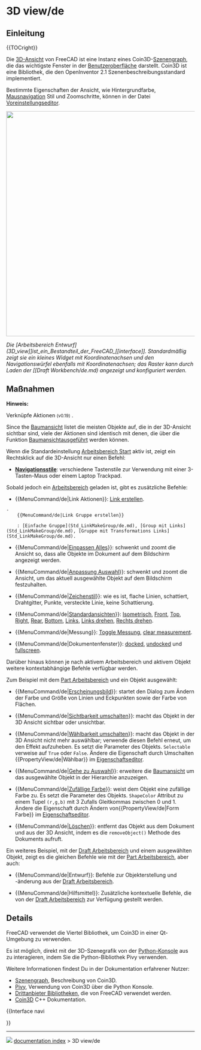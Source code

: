 # 3D view/de
## Einleitung


{{TOCright}}

Die [3D-Ansicht](3D_view/de.md) von FreeCAD ist eine Instanz eines Coin3D-[Szenengraph](Scenegraph/de.md), die das wichtigste Fenster in der [Benutzeroberfläche](interface/de.md) darstellt. Coin3D ist eine Bibliothek, die den OpenInventor 2.1 Szenenbeschreibungsstandard implementiert.

Bestimmte Eigenschaften der Ansicht, wie Hintergrundfarbe, [Mausnavigation](Mouse_navigation/de.md) Stil und Zoomschritte, können in der Datei [Voreinstellungseditor](Preferences_Editor/de.md).

<img alt="" src=images/FreeCAD_3D_view.png  style="width:600px;">



*Die [Arbeitsbereich Entwurf](3D_view]]_ist_ein_Bestandteil_der_FreeCAD__[[interface]]. Standardmäßig zeigt sie ein kleines Widget mit Koordinatenachsen und den Navigationswürfel ebenfalls mit Koordinatenachsen; das Raster kann durch Laden der [[Draft Workbench/de.md) angezeigt und konfiguriert werden.*

## Maßnahmen


**Hinweis:**

Verknüpfe Aktionen <small>(v0.19)</small> .

Since the [Baumansicht](tree_view/de.md) listet die meisten Objekte auf, die in der 3D-Ansicht sichtbar sind, viele der Aktionen sind identisch mit denen, die über die Funktion [Baumansichtausgeführt](tree_view/de.md) werden können.

Wenn die Standardeinstellung [Arbeitsbereich Start](Start_Workbench/de.md) aktiv ist, zeigt ein Rechtsklick auf die 3D-Ansicht nur einen Befehl:

-    **[Navigationsstile](Mouse_navigation.md)**: verschiedene Tastenstile zur Verwendung mit einer 3-Tasten-Maus oder einem Laptop Trackpad.

Sobald jedoch ein [Arbeitsbereich](Workbenches/de.md) geladen ist, gibt es zusätzliche Befehle:

-    {{MenuCommand/de|Link Aktionen}}: [Link erstellen](Std_LinkMake/de.md).

    -   
        {{MenuCommand/de|Link Gruppe erstellen}}
        
        : [Einfache Gruppe](Std_LinkMakeGroup/de.md), [Group mit Links](Std_LinkMakeGroup/de.md), [Gruppe mit Transformations Links](Std_LinkMakeGroup/de.md).

-    {{MenuCommand/de|[Einpassen Alles](Std_ViewFitAll/de.md)}}: schwenkt und zoomt die Ansicht so, dass alle Objekte im Dokument auf dem Bildschirm angezeigt werden.

-    {{MenuCommand/de|[Anpassung Auswahl](Std_ViewFitSelection/de.md)}}: schwenkt und zoomt die Ansicht, um das aktuell ausgewählte Objekt auf dem Bildschirm festzuhalten.

-    {{MenuCommand/de|[Zeichenstil](Std_DrawStyle/de.md)}}: wie es ist, flache Linien, schattiert, Drahtgitter, Punkte, versteckte Linie, keine Schattierung.

-    {{MenuCommand/de|[Standardansichten](Std_View_Menu/de.md)}}: [Isometrisch](Std_ViewIsometric/de.md), [Front](Std_ViewFront/de.md), [Top](Std_ViewTop/de.md), [Right](Std_ViewRight/de.md), [Rear](Std_ViewRear/de.md), [Bottom](Std_ViewBottom/de.md), [Links](Std_ViewLeft/de.md), [Links drehen](Std_ViewRotateLeft/de.md), [Rechts drehen](Std_ViewRotateRight/de.md).

-    {{MenuCommand/de|Messung}}: [Toggle Messung](View_Measure_Toggle_All/de.md), [clear measurement](View_Measure_Clear_All/de.md).

-    {{MenuCommand/de|Dokumentenfenster}}: [docked](Std_ViewDockUndockFullscreen/de.md), [undocked](Std_ViewDockUndockFullscreen/de.md) und [fullscreen](Std_ViewDockUndockFullscreen/de.md).

Darüber hinaus können je nach aktivem Arbeitsbereich und aktivem Objekt weitere kontextabhängige Befehle verfügbar werden.

Zum Beispiel mit dem [Part Arbeitsbereich](Part_Workbench/de.md) und ein Objekt ausgewählt:

-    {{MenuCommand/de|[Erscheinungsbild](Std_SetAppearance/de.md)}}: startet den Dialog zum Ändern der Farbe und Größe von Linien und Eckpunkten sowie der Farbe von Flächen.

-    {{MenuCommand/de|[Sichtbarkeit umschalten](Std_ToggleVisibility/de.md)}}: macht das Objekt in der 3D Ansicht sichtbar oder unsichtbar.

-    {{MenuCommand/de|[Wählbarkeit umschalten](Std_ToggleSelectability/de.md)}}: macht das Objekt in der 3D Ansicht nicht mehr auswählbar; verwende diesen Befehl erneut, um den Effekt aufzuheben. Es setzt die Parameter des Objekts. `Selectable` verweise auf `True` oder `False`. Ändere die Eigenschaft durch Umschalten {{PropertyView/de|Wählbar}} im [Eigenschaftseditor](property_editor/de.md).

-    {{MenuCommand/de|[Gehe zu Auswahl](Std_TreeSelection/de.md)}}: erweitere die [Baumansicht](tree_view/de.md) um das ausgewählte Objekt in der Hierarchie anzuzeigen.

-    {{MenuCommand/de|[Zufällige Farbe](Std_RandomColor/de.md)}}: weist dem Objekt eine zufällige Farbe zu. Es setzt die Parameter des Objekts. `ShapeColor` Attribut zu einem Tupel `(r,g,b)` mit 3 Zufalls Gleitkommas zwischen 0 und 1. Ändere die Eigenschaft durch Ändern von{{PropertyView/de|Form Farbe}} im [Eigenschaftseditor](property_editor/de.md).

-    {{MenuCommand/de|[Löschen](Std_Delete/de.md)}}: entfernt das Objekt aus dem Dokument und aus der 3D Ansicht, indem es die `removeObject()` Methode des Dokuments aufruft.

Ein weiteres Beispiel, mit der [Draft Arbeitsbereich](Draft_Workbench/de.md) und einem ausgewählten Objekt, zeigt es die gleichen Befehle wie mit der [Part Arbeitsbereich](Part_Workbench/de.md), aber auch:

-    {{MenuCommand/de|Entwurf}}: Befehle zur Objekterstellung und -änderung aus der [Draft Arbeitsbereich](Draft_Workbench/de.md).

-    {{MenuCommand/de|Hilfsmittel}}: Zusätzliche kontextuelle Befehle, die von der [Draft Arbeitsbereich](Draft_Workbench/de.md) zur Verfügung gestellt werden.

## Details

FreeCAD verwendet die Viertel Bibliothek, um Coin3D in einer Qt-Umgebung zu verwenden.

Es ist möglich, direkt mit der 3D-Szenegrafik von der [Python-Konsole](Python_console.md) aus zu interagieren, indem Sie die Python-Bibliothek Pivy verwenden.

Weitere Informationen findest Du in der Dokumentation erfahrener Nutzer:

-   [Szenengraph](Scenegraph/de.md), Beschreibung von Coin3D.
-   [Pivy](Pivy/de.md), Verwendung von Coin3D über die Python Konsole.
-   [Drittanbieter Bibliotheken](Third_Party_Libraries/de.md), die von FreeCAD verwendet werden.
-   [Coin3D](https://grey.colorado.edu/coin3d/index.html) C++ Dokumentation.


{{Interface navi

}}



---
![](images/Right_arrow.png) [documentation index](../README.md) > 3D view/de
